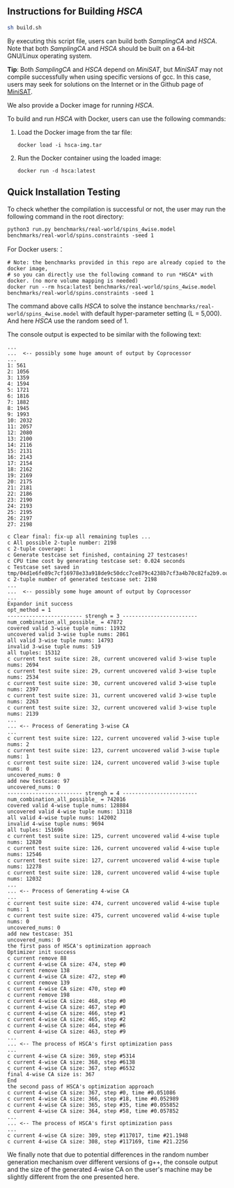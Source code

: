 ## Instructions for Building *HSCA*

```sh
sh build.sh
```

By executing this script file, users can build both *SamplingCA* and *HSCA*. Note that both *SamplingCA* and *HSCA* should be built on a 64-bit GNU/Linux operating system.

**Tip**: Both *SamplingCA* and *HSCA* depend on *MiniSAT*, but *MiniSAT* may not compile successfully when using specific versions of gcc. In this case, users may seek for solutions on the Internet or in the Github page of [MiniSAT](https://github.com/niklasso/minisat).

We also provide a Docker image for running *HSCA*.

To build and run *HSCA* with Docker, users can use the following commands:

1. Load the Docker image from the tar file:
    ```
    docker load -i hsca-img.tar
    ```

2. Run the Docker container using the loaded image:
    ```
    docker run -d hsca:latest
    ```

## Quick Installation Testing

To check whether the compilation is successful or not, the user may run the following command in the root directory:

```
python3 run.py benchmarks/real-world/spins_4wise.model benchmarks/real-world/spins.constraints -seed 1
```

For Docker users:：

```
# Note: the benchmarks provided in this repo are already copied to the docker image,
# so you can directly use the following command to run *HSCA* with docker. (no more volume mapping is needed)
docker run --rm hsca:latest benchmarks/real-world/spins_4wise.model benchmarks/real-world/spins.constraints -seed 1
```

The command above calls *HSCA* to solve the instance `benchmarks/real-world/spins_4wise.model` with default hyper-parameter setting (L = 5,000). And here *HSCA* use the random seed of 1.

The console output is expected to be similar with the following text:
```
...
...  <-- possibly some huge amount of output by Coprocessor
...
1: 561
2: 1056
3: 1359
4: 1594
5: 1721
6: 1816
7: 1882
8: 1945
9: 1993
10: 2032
11: 2057
12: 2080
13: 2100
14: 2116
15: 2131
16: 2143
17: 2154
18: 2162
19: 2169
20: 2175
21: 2181
22: 2186
23: 2190
24: 2193
25: 2195
26: 2197
27: 2198

c Clear final: fix-up all remaining tuples ...
c All possible 2-tuple number: 2198
c 2-tuple coverage: 1
c Generate testcase set finished, containing 27 testcases!
c CPU time cost by generating testcase set: 0.024 seconds
c Testcase set saved in tmp/04d1e6fe89c7cf16978e33a918de9c50dcc7ce879c4238b7cf3a4b70c82fa2b9.out_boolean_CA.out
c 2-tuple number of generated testcase set: 2198
...
...  <-- possibly some huge amount of output by Coprocessor
...
Expandor init success
opt_method = 1
------------------------ strengh = 3 ------------------------
num_combination_all_possible_ = 47872
covered valid 3-wise tuple nums: 11932
uncovered valid 3-wise tuple nums: 2861
all valid 3-wise tuple nums: 14793
invalid 3-wise tuple nums: 519
all tuples: 15312
c current test suite size: 28, current uncovered valid 3-wise tuple nums: 2694
c current test suite size: 29, current uncovered valid 3-wise tuple nums: 2534
c current test suite size: 30, current uncovered valid 3-wise tuple nums: 2397
c current test suite size: 31, current uncovered valid 3-wise tuple nums: 2263
c current test suite size: 32, current uncovered valid 3-wise tuple nums: 2139
...
... <-- Process of Generating 3-wise CA
...
c current test suite size: 122, current uncovered valid 3-wise tuple nums: 2
c current test suite size: 123, current uncovered valid 3-wise tuple nums: 1
c current test suite size: 124, current uncovered valid 3-wise tuple nums: 0
uncovered_nums: 0
add new testcase: 97
uncovered_nums: 0
------------------------ strengh = 4 ------------------------
num_combination_all_possible_ = 742016
covered valid 4-wise tuple nums: 128884
uncovered valid 4-wise tuple nums: 13118
all valid 4-wise tuple nums: 142002
invalid 4-wise tuple nums: 9694
all tuples: 151696
c current test suite size: 125, current uncovered valid 4-wise tuple nums: 12820
c current test suite size: 126, current uncovered valid 4-wise tuple nums: 12546
c current test suite size: 127, current uncovered valid 4-wise tuple nums: 12278
c current test suite size: 128, current uncovered valid 4-wise tuple nums: 12032
...
... <-- Process of Generating 4-wise CA
...
c current test suite size: 474, current uncovered valid 4-wise tuple nums: 1
c current test suite size: 475, current uncovered valid 4-wise tuple nums: 0
uncovered_nums: 0
add new testcase: 351
uncovered_nums: 0
the first pass of HSCA's optimization approach
Optimizer init success
c current remove 88
c current 4-wise CA size: 474, step #0
c current remove 138
c current 4-wise CA size: 472, step #0
c current remove 139
c current 4-wise CA size: 470, step #0
c current remove 198
c current 4-wise CA size: 468, step #0
c current 4-wise CA size: 467, step #0
c current 4-wise CA size: 466, step #1
c current 4-wise CA size: 465, step #2
c current 4-wise CA size: 464, step #6
c current 4-wise CA size: 463, step #9
...
... <-- The process of HSCA's first optimization pass
...
c current 4-wise CA size: 369, step #5314
c current 4-wise CA size: 368, step #6138
c current 4-wise CA size: 367, step #6532
final 4-wise CA size is: 367
End
the second pass of HSCA's optimization approach
c current 4-wise CA size: 367, step #0, time #0.051086
c current 4-wise CA size: 366, step #18, time #0.052989
c current 4-wise CA size: 365, step #35, time #0.055852
c current 4-wise CA size: 364, step #58, time #0.057852
...
... <-- The process of HSCA's first optimization pass
...
c current 4-wise CA size: 309, step #117017, time #21.1948
c current 4-wise CA size: 308, step #117169, time #21.2256
```

We finally note that due to potential differences in the random number generation mechanism over different versions of g++, the console output and the size of the generated 4-wise CA on the user's machine may be slightly different from the one presented here.
